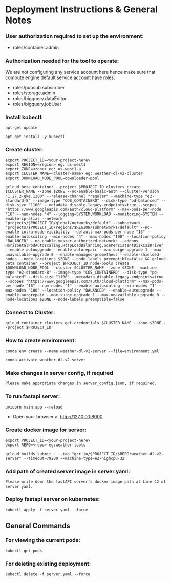 # Deployment Instructions & General Notes

### User authorization required to set up the environment:
* roles/container.admin

### Authorization needed for the tool to operate:
We are not configuring any service account here hence make sure that compute engine default service account have roles:
* roles/pubsub.subscriber
* roles/storage.admin
* roles/bigquery.dataEditor
* roles/bigquery.jobUser

### Install kubectl:
```
apt-get update

apt-get install -y kubectl
```
 
### Create cluster:
```
export PROJECT_ID=<your-project-here>
export REGION=<region> eg: us-west1
export ZONE=<zone> eg: us-west1-a
export CLUSTER_NAME=<cluster-name> eg: weather-dl-v2-cluster
export DOWNLOAD_NODE_POOL=downloader-pool

gcloud beta container --project $PROJECT_ID clusters create $CLUSTER_NAME --zone $ZONE --no-enable-basic-auth --cluster-version "1.27.2-gke.1200" --release-channel "regular" --machine-type "e2-standard-8" --image-type "COS_CONTAINERD" --disk-type "pd-balanced" --disk-size "1100" --metadata disable-legacy-endpoints=true --scopes "https://www.googleapis.com/auth/cloud-platform" --max-pods-per-node "16" --num-nodes "4" --logging=SYSTEM,WORKLOAD --monitoring=SYSTEM --enable-ip-alias --network "projects/$PROJECT_ID/global/networks/default" --subnetwork "projects/$PROJECT_ID/regions/$REGION/subnetworks/default" --no-enable-intra-node-visibility --default-max-pods-per-node "16" --enable-autoscaling --min-nodes "4" --max-nodes "100" --location-policy "BALANCED" --no-enable-master-authorized-networks --addons HorizontalPodAutoscaling,HttpLoadBalancing,GcePersistentDiskCsiDriver --enable-autoupgrade --enable-autorepair --max-surge-upgrade 1 --max-unavailable-upgrade 0 --enable-managed-prometheus --enable-shielded-nodes --node-locations $ZONE --node-labels preemptible=false && gcloud beta container --project $PROJECT_ID node-pools create $DOWNLOAD_NODE_POOL --cluster $CLUSTER_NAME --zone $ZONE --machine-type "e2-standard-8" --image-type "COS_CONTAINERD" --disk-type "pd-balanced" --disk-size "1100" --metadata disable-legacy-endpoints=true --scopes "https://www.googleapis.com/auth/cloud-platform" --max-pods-per-node "16" --num-nodes "1" --enable-autoscaling --min-nodes "1" --max-nodes "100" --location-policy "BALANCED" --enable-autoupgrade --enable-autorepair --max-surge-upgrade 1 --max-unavailable-upgrade 0 --node-locations $ZONE --node-labels preemptible=false
```

### Connect to Cluster:
```
gcloud container clusters get-credentials $CLUSTER_NAME --zone $ZONE --project $PROJECT_ID
```

### How to create environment:
```
conda env create --name weather-dl-v2-server --file=environment.yml

conda activate weather-dl-v2-server
```

### Make changes in server config, if required
```
Please make approriate changes in server_config.json, if required.
```

### To run fastapi server:
```
uvicorn main:app --reload
```

* Open your browser at http://127.0.0.1:8000.


### Create docker image for server:
```
export PROJECT_ID=<your-project-here>
export REPO=<repo> eg:weather-tools

gcloud builds submit . --tag "gcr.io/$PROJECT_ID/$REPO:weather-dl-v2-server" --timeout=79200 --machine-type=e2-highcpu-32
```

### Add path of created server image in server.yaml:
```
Please write down the fastAPI server's docker image path at Line 42 of server.yaml.
```

### Deploy fastapi server on kubernetes:
```
kubectl apply -f server.yaml --force
```

## General Commands
### For viewing the current pods:
```
kubectl get pods
```

### For deleting existing deployment:
```
kubectl delete -f server.yaml --force